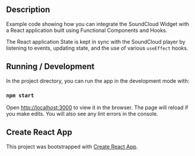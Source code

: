 
## Description

Example code showing how you can integrate the SoundCloud Widget with a React application built using Functional Components and Hooks. 

The React application State is kept in sync with the SoundCloud player by listening to events, updating state, and the use of various `useEffect` hooks.

## Running / Development

In the project directory, you can run the app in the development mode with:<br />

### `npm start`

Open [http://localhost:3000](http://localhost:3000) to view it in the browser. The page will reload if you make edits. You will also see any lint errors in the console.

## Create React App

This project was bootstrapped with [Create React App](https://github.com/facebook/create-react-app).